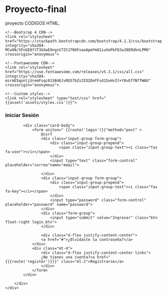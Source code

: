 # Proyecto-final
proyecto
CODIGOS HTML.
<link href="//maxcdn.bootstrapcdn.com/bootstrap/4.1.1/css/bootstrap.min.css" rel="stylesheet" id="bootstrap-css">
<script src="//maxcdn.bootstrapcdn.com/bootstrap/4.1.1/js/bootstrap.min.js"></script>
<script src="//cdnjs.cloudflare.com/ajax/libs/jquery/3.2.1/jquery.min.js"></script>
<!------ Include the above in your HEAD tag ---------->

<!DOCTYPE html>
<html>
<head>
	<title>Login Page</title>
   <!--Made with love by Mutiullah Samim -->
   
	<!--Bootsrap 4 CDN-->
	<link rel="stylesheet" href="https://stackpath.bootstrapcdn.com/bootstrap/4.1.3/css/bootstrap.min.css" integrity="sha384-MCw98/SFnGE8fJT3GXwEOngsV7Zt27NXFoaoApmYm81iuXoPkFOJwJ8ERdknLPMO" crossorigin="anonymous">
    
    <!--Fontawesome CDN-->
	<link rel="stylesheet" href="https://use.fontawesome.com/releases/v5.3.1/css/all.css" integrity="sha384-mzrmE5qonljUremFsqc01SB46JvROS7bZs3IO2EmfFsd15uHvIt+Y8vEf7N7fWAU" crossorigin="anonymous">

	<!--Custom styles-->
	<link rel="stylesheet" type="text/css" href="{{asset('assets/styles.css')}}">

</head>
<body>
<div class="container">
	<div class="d-flex justify-content-center h-100">
		<div class="card">
			<div class="card-header">
				<h3>Iniciar Sesión</h3>
				<div class="d-flex justify-content-end social_icon">
					<span><i class="fab fa-facebook-square"></i></span>
					<span><i class="fab fa-google-plus-square"></i></span>
					<span><i class="fab fa-twitter-square"></i></span>
				</div>
			</div>
			
			<div class="card-body">
				<form asiton=" {{route('login')}}"method="post" >
                    @csrf
					<div class="input-group form-group">
						<div class="input-group-prepend">
							<span class="input-group-text"><i class="fas fa-user"></i></span>
						</div>
						<input type="text" class="form-control" placeholder="correo"name="email">
						
					</div>
					<div class="input-group form-group">
						<div class="input-group-prepend">
							<span class="input-group-text"><i class="fas fa-key"></i></span>
						</div>
						<input type="password" class="form-control" placeholder="password" name="password">
					</div>
					<div class="form-group">
						<input type="submit" value="Ingresar" class="btn float-right login_btn">
					</div>
					
                    <div class="d-flex justify-content-center">
					<a href="#">¿Olvidaste la contraseña?</a>
				</div>
				<div class="mt-4">
					<div class="d-flex justify-content-center links">
                    ¿No tienes una cuenta?<a href="{{{route('register')}}}" class="ml-2">Registrarse</a>
					</div>
				</form>
			</div>
			
		</div>
	</div>
</div>
</body>
</html>
